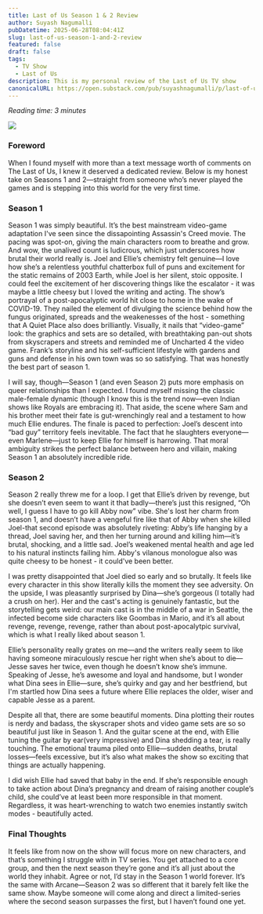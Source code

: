 ```yaml
---
title: Last of Us Season 1 & 2 Review
author: Suyash Nagumalli
pubDatetime: 2025-06-28T08:04:41Z
slug: last-of-us-season-1-and-2-review
featured: false
draft: false
tags:
  - TV Show
  - Last of Us
description: This is my personal review of the Last of Us TV show
canonicalURL: https://open.substack.com/pub/suyashnagumalli/p/last-of-us-season-1-and-2-review?r=4j7fm5&utm_campaign=post&utm_medium=web&showWelcomeOnShare=false
---
```


_Reading time: 3 minutes_

![](../../assets/images/last-of-us.avif)


### Foreword

When I found myself with more than a text message worth of comments on The Last of Us, I knew it deserved a dedicated review. Below is my honest take on Seasons 1 and 2—straight from someone who’s never played the games and is stepping into this world for the very first time.

### Season 1

Season 1 was simply beautiful. It’s the best mainstream video-game adaptation I've seen since the dissapointing Assassin's Creed movie. The pacing was spot-on, giving the main characters room to breathe and grow. And wow, the unalived count is ludicrous, which just underscores how brutal their world really is. Joel and Ellie’s chemistry felt genuine—I love how she’s a relentless youthful chatterbox full of puns and excitement for the static remains of 2003 Earth, while Joel is her silent, stoic opposite. I could feel the excitement of her discovering things like the escalator - it was maybe a little cheesy but I loved the writing and acting. The show’s portrayal of a post-apocalyptic world hit close to home in the wake of COVID-19. They nailed the element of divulging the science behind how the fungus originated, spreads and the weakenesses of the host - something that A Quiet Place also does brilliantly. Visually, it nails that “video-game” look: the graphics and sets are so detailed, with breathtaking pan-out shots from skyscrapers and streets and reminded me of Uncharted 4 the video game. Frank’s storyline and his self-sufficient lifestyle with gardens and guns and defense in his own town was so so satisfying. That was honestly the best part of season 1.

I will say, though—Season 1 (and even Season 2) puts more emphasis on queer relationships than I expected. I found myself missing the classic male-female dynamic (though I know this is the trend now—even Indian shows like Royals are embracing it). That aside, the scene where Sam and his brother meet their fate is gut-wrenchingly real and a testament to how much Ellie endures. The finale is paced to perfection: Joel’s descent into “bad guy” territory feels inevitable. The fact that he slaughters everyone—even Marlene—just to keep Ellie for himself is harrowing. That moral ambiguity strikes the perfect balance between hero and villain, making Season 1 an absolutely incredible ride.

### Season 2

Season 2 really threw me for a loop. I get that Ellie’s driven by revenge, but she doesn’t even seem to want it that badly—there’s just this resigned, “Oh well, I guess I have to go kill Abby now” vibe. She's lost her charm from season 1, and doesn’t have a vengeful fire like that of Abby when she killed Joel-that second episode was absolutely riveting: Abby’s life hanging by a thread, Joel saving her, and then her turning around and killing him—it’s brutal, shocking, and a little sad. Joel’s weakened mental health and age led to his natural instincts failing him. Abby's vilanous monologue also was quite cheesy to be honest - it could've been better.

I was pretty disappointed that Joel died so early and so brutally. It feels like every character in this show literally kills the moment they see adversity. On the upside, I was pleasantly surprised by Dina—she’s gorgeous (I totally had a crush on her). Her and the cast's acting is genuinely fantastic, but the storytelling gets weird: our main cast is in the middle of a war in Seattle, the infected become side characters like Goombas in Mario, and it’s all about revenge, revenge, revenge, rather than about post-apocalytpic survival, which is what I really liked about season 1.

Ellie’s personality really grates on me—and the writers really seem to like having someone miraculously rescue her right when she’s about to die—Jesse saves her twice, even though he doesn’t know she’s immune. Speaking of Jesse, he’s awesome and loyal and handsome, but I wonder what Dina sees in Ellie—sure, she’s quirky and gay and her bestfriend, but I'm startled how Dina sees a future where Ellie replaces the older, wiser and capable Jesse as a parent.

Despite all that, there are some beautiful moments. Dina plotting their routes is nerdy and badass, the skyscraper shots and video game sets are so so beautiful just like in Season 1. And the guitar scene at the end, with Ellie tuning the guitar by ear(very impressive) and Dina shedding a tear, is really touching. The emotional trauma piled onto Ellie—sudden deaths, brutal losses—feels excessive, but it’s also what makes the show so exciting that things are actually happening.

I did wish Ellie had saved that baby in the end. If she’s responsible enough to take action about Dina’s pregnancy and dream of raising another couple’s child, she could’ve at least been more responsible in that moment. Regardless, it was heart-wrenching to watch two enemies instantly switch modes - beautifully acted.

### Final Thoughts

It feels like from now on the show will focus more on new characters, and that’s something I struggle with in TV series. You get attached to a core group, and then the next season they’re gone and it’s all just about the world they inhabit. Agree or not, I’d stay in the Season 1 world forever. It’s the same with Arcane—Season 2 was so different that it barely felt like the same show. Maybe someone will come along and direct a limited-series where the second season surpasses the first, but I haven’t found one yet.
